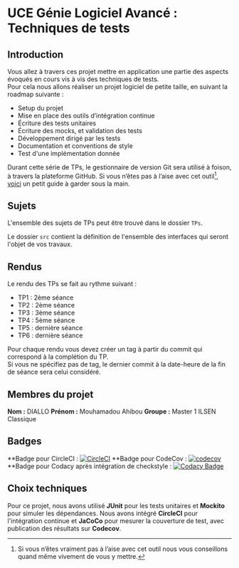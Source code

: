 # UCE Génie Logiciel Avancé : Techniques de tests

## Introduction

Vous allez à travers ces projet mettre en application une partie des aspects évoqués en cours vis à vis des techniques de tests.  
Pour cela nous allons réaliser un projet logiciel de petite taille, en suivant la roadmap suivante : 
- Setup du projet
- Mise en place des outils d’intégration continue
- Écriture des tests unitaires
- Écriture des mocks, et validation des tests
- Développement dirigé par les tests
- Documentation et conventions de style
- Test d'une implémentation donnée

Durant cette série de TPs, le gestionnaire de version Git sera utilisé à foison, à travers la plateforme GitHub. Si vous n’êtes pas à l’aise avec cet outil[^1], [voici](http://rogerdudler.github.io/git-guide/) un petit guide à garder sous la main.

## Sujets

L'ensemble des sujets de TPs peut être trouvé dans le dossier `TPs`.

Le dossier `src` contient la définition de l'ensemble des interfaces qui seront l'objet de vos travaux.

## Rendus

Le rendu des TPs se fait au rythme suivant :

- TP1 : 2ème séance
- TP2 : 2ème séance
- TP3 : 3ème séance
- TP4 : 5ème séance
- TP5 : dernière séance
- TP6 : dernière séance

Pour chaque rendu vous devez créer un tag à partir du commit qui correspond à la complétion du TP.  
Si vous ne spécifiez pas de tag, le dernier commit à la date-heure de la fin de séance sera celui considéré.

[^1]: Si vous n’êtes vraiment pas à l’aise avec cet outil nous vous conseillons quand même vivement de vous y mettre.

## Membres du projet

**Nom :** DIALLO 
**Prénom :** Mouhamadou Ahibou
**Groupe :** Master 1 ILSEN Classique

## Badges

**Badge pour CircleCI : [![CircleCI](https://dl.circleci.com/status-badge/img/gh/Ahibou2017/ceri-m1-techniques-de-test/tree/master.svg?style=svg)](https://dl.circleci.com/status-badge/redirect/gh/Ahibou2017/ceri-m1-techniques-de-test/tree/master)
**Badge pour CodeCov : [![codecov](https://codecov.io/github/Ahibou2017/ceri-m1-techniques-de-test/graph/badge.svg?token=KIJV7XHK4O)](https://codecov.io/github/Ahibou2017/ceri-m1-techniques-de-test)
**Badge pour Codacy après intégration de checkstyle : [![Codacy Badge](https://app.codacy.com/project/badge/Grade/5d2d947729c84a80a6afad5716c8261e)](https://app.codacy.com/gh/Mouhamadou-Ahibou-DIALLO/ceri-m1-techniques-de-test/dashboard?utm_source=gh&utm_medium=referral&utm_content=&utm_campaign=Badge_grade)


## Choix techniques

Pour ce projet, nous avons utilisé **JUnit** pour les tests unitaires et **Mockito** pour simuler les dépendances. 
Nous avons intégré **CircleCI** pour l'intégration continue et **JaCoCo** pour mesurer la couverture de test, 
avec publication des résultats sur **Codecov**.

